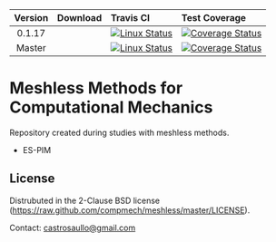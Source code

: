 |  Version	| Download | Travis CI | Test Coverage |
| :-------:	| :--- 	   | :---      | :---          |
|   0.1.17	|          | [![Linux Status](https://img.shields.io/travis/compmech/meshless/0.1.17.svg)](https://travis-ci.org/compmech/meshless) | [![Coverage Status](https://coveralls.io/repos/github/compmech/meshless/badge.svg?branch=0.1.17)](https://coveralls.io/github/compmech/meshless?branch=0.1.17) |
|   Master	|          | [![Linux Status](https://img.shields.io/travis/compmech/meshless/master.svg)](https://travis-ci.org/compmech/meshless) | [![Coverage Status](https://coveralls.io/repos/github/compmech/meshless/badge.svg?branch=master)](https://coveralls.io/github/compmech/meshless?branch=master) |


Meshless Methods for Computational Mechanics
========
Repository created during studies with meshless methods.

- ES-PIM

License
-------
Distrubuted in the 2-Clause BSD license (https://raw.github.com/compmech/meshless/master/LICENSE).

Contact: castrosaullo@gmail.com

